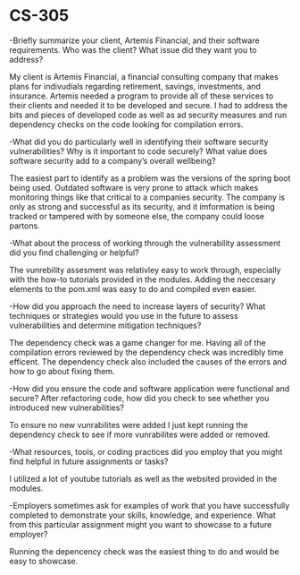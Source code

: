# CS-305
-Briefly summarize your client, Artemis Financial, and their software requirements. Who was the client? What issue did they want you to address?

My client is Artemis Financial, a financial consulting company that makes plans for indivudials regarding retirement, savings, investments, and insurance. Artemis needed a program to provide all of these services to their clients and needed it to be developed and secure. I had to address the bits and pieces of developed code as well as ad security measures and run dependency checks on the code looking for compilation errors.

-What did you do particularly well in identifying their software security vulnerabilities? Why is it important to code securely? What value does software security add to a company’s overall wellbeing?

The easiest part to identify as a problem was the versions of the spring boot being used. Outdated software is very prone to attack which makes monitoring things like that critical to a companies security. The company is only as strong and successful as its security, and it imformation is being tracked or tampered with by someone else, the company could loose partons.

-What about the process of working through the vulnerability assessment did you find challenging or helpful?

The vunrebility assesment was relativley easy to work through, especially with the how-to tutorials provided in the modules. Adding the neccesary elements to the pom.xml was easy to do and compiled even easier. 

-How did you approach the need to increase layers of security? What techniques or strategies would you use in the future to assess vulnerabilities and determine mitigation techniques?

The dependency check was a game changer for me. Having all of the compilation errors reviewed by the dependency check was incredibly time efficent. The dependency check also included the causes of the errors and how to go about fixing them.

-How did you ensure the code and software application were functional and secure? After refactoring code, how did you check to see whether you introduced new vulnerabilities?

To ensure no new vunrabilites were added I just kept running the dependency check to see if more vunrabilites were added or removed.

-What resources, tools, or coding practices did you employ that you might find helpful in future assignments or tasks?

I utilized a lot of youtube tutorials as well as the websited provided in the modules.

-Employers sometimes ask for examples of work that you have successfully completed to demonstrate your skills, knowledge, and experience. What from this particular assignment might you want to showcase to a future employer?

Running the depencency check was the easiest thing to do and would be easy to showcase.
